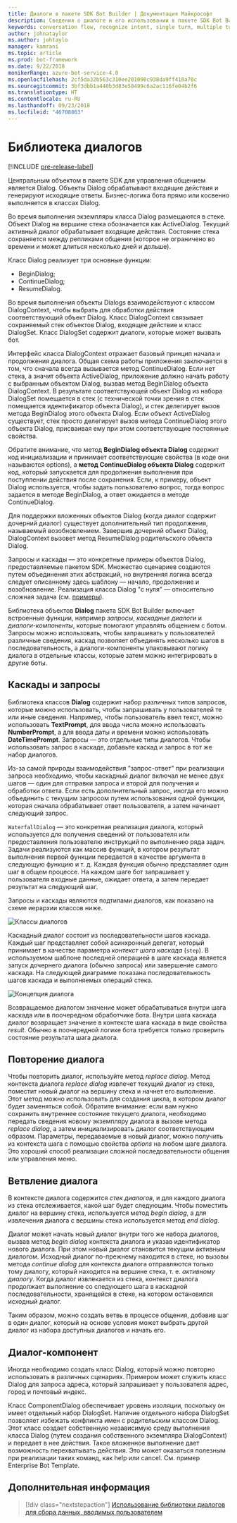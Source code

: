 ```yaml
---
title: Диалоги в пакете SDK Bot Builder | Документация Майкрософт
description: Сведения о диалоге и его использовании в пакете SDK Bot Builder.
keywords: conversation flow, recognize intent, single turn, multiple turn, bot conversation, dialogs, prompts, waterfalls, dialog set
author: johnataylor
ms.author: johtaylo
manager: kamrani
ms.topic: article
ms.prod: bot-framework
ms.date: 9/22/2018
monikerRange: azure-bot-service-4.0
ms.openlocfilehash: 2cf5da32b563c310ee201090c938da9ff410a70c
ms.sourcegitcommit: 3bf3dbb1a440b3d83e58499c6a2ac116fe04b2f6
ms.translationtype: HT
ms.contentlocale: ru-RU
ms.lasthandoff: 09/23/2018
ms.locfileid: "46708863"
---
```

# <a name="dialogs-library"></a>Библиотека диалогов

[!INCLUDE [pre-release-label](../includes/pre-release-label.md)]

Центральным объектом в пакете SDK для управления общением является Dialog. Объекты Dialog обрабатывают входящие действия и генерируют исходящие ответы. Бизнес-логика бота прямо или косвенно выполняется в классах Dialog.

Во время выполнения экземпляры класса Dialog размещаются в стеке. Объект Dialog на вершине стека обозначается как ActiveDialog. Текущий активный диалог обрабатывает входящие действия. Состояние стека сохраняется между репликами общения (которое не ограничено во времени и может длиться несколько дней и дольше). 

Класс Dialog реализует три основные функции:
- BeginDialog;
- ContinueDialog;
- ResumeDialog.

Во время выполнения объекты Dialogs взаимодействуют с классом DialogContext, чтобы выбрать для обработки действия соответствующий объект Dialog. Класс DialogContext связывает сохраняемый стек объектов Dialog, входящее действие и класс DialogSet. Класс DialogSet содержит диалоги, которые может вызвать бот.

Интерфейс класса DialogContext отражает базовый принцип начала и продолжения диалога. Общая схема работы приложения заключается в том, что сначала всегда вызывается метод ContinueDialog. Если нет стека, а значит объекта ActiveDialog, приложение должно начать работу с выбранным объектом Dialog, вызвав метод BeginDialog объекта DialogContext. В результате соответствующей объект Dialog из набора DialogSet помещается в стек (с технической точки зрения в стек помещается идентификатор объекта Dialog), и стек делегирует вызов метода BeginDialog этого объекта Dialog. Если объект ActiveDialog существует, стек просто делегирует вызов метода ContinueDialog этого объекта Dialog, присваивая ему при этом соответствующие постоянные свойства.

Обратите внимание, что метод **BeginDialog объекта Dialog** содержит код инициализации и принимает соответствующие свойства (в коде они называются options), а **метод ContinueDialog объекта Dialog** содержит код, который запускается для продолжения выполнения при поступлении действия после сохранения. Если, к примеру, объект Dialog используется, чтобы задать пользователю вопрос, тогда вопрос задается в методе BeginDialog, а ответ ожидается в методе ContinueDialog.

Для поддержки вложенных объектов Dialog (когда диалог содержит дочерний диалог) существует дополнительный тип продолжения, называемый возобновлением. Завершив дочерний объект Dialog, DialogContext вызовет метод ResumeDialog родительского объекта Dialog.

Запросы и каскады — это конкретные примеры объектов Dialog, предоставляемые пакетом SDK. Множество сценариев создаются путем объединения этих абстракций, но внутренняя логика всегда следует описанному здесь шаблону — начало, продолжение и возобновление. Реализация класса Dialog "с нуля" — относительно сложная задача (см. [примеры](https://github.com/Microsoft/BotBuilder-samples)).

Библиотека объектов **Dialog** пакета SDK Bot Builder включает встроенные функции, например _запросы_, _каскадные диалоги_ и _диалоги-компоненты_, которые помогают управлять общением с ботом. Запросы можно использовать, чтобы запрашивать у пользователей различные сведения, каскад позволяет объединять несколько шагов в последовательность, а диалоги-компоненты упаковывают логику диалога в отдельные классы, которые затем можно интегрировать в другие боты.
## <a name="waterfall-dialogs-and-prompts"></a>Каскады и запросы

Библиотека классов **Dialog** содержит набор различных типов запросов, которые можно использовать, чтобы запрашивать у пользователей те или иные сведения. Например, чтобы пользователь ввел текст, можно использовать **TextPrompt**, для ввода числа можно использовать **NumberPrompt**, а для ввода даты и времени можно использовать **DateTimePrompt**. Запросы — это отдельные типы диалогов. Чтобы использовать запрос в каскаде, добавьте каскад и запрос в тот же набор диалогов. 

Из-за самой природы взаимодействия "запрос-ответ" при реализации запроса необходимо, чтобы каскадный диалог включал не менее двух шагов — один для отправки запроса и второй для получения и обработки ответа.  Если есть дополнительный запрос, иногда его можно объединить с текущим запросом путем использования одной функции, которая сначала обрабатывает ответ пользователя, а затем начинает следующий запрос.

`WaterfallDialog` — это конкретная реализация диалога, который используется для получения сведений от пользователя или предоставления пользователю инструкций по выполнению ряда задач. Задачи реализуются как массив функций, в котором результат выполнения первой функции передается в качестве аргумента в следующую функцию и т. д. Каждая функция обычно представляет один шаг в общем процессе. На каждом шаге бот запрашивает у пользователя входные данные, ожидает ответа, а затем передает результат на следующий шаг. 

Запросы и каскады являются подтипами диалогов, как показано на схеме иерархии классов ниже. 

![Классы диалогов](media/bot-builder-dialog-classes.png)

Каскадный диалог состоит из последовательности шагов каскада. Каждый шаг представляет собой асинхронный делегат, который принимает в качестве параметра _контекст шага каскада_ (`step`). В используемом шаблоне последней операцией в шаге каскада является запуск дочернего диалога (обычно запроса) или завершение самого каскада. На следующей диаграмме показана последовательность шагов каскада и выполняемых операций стека.

![Концепция диалога](media/bot-builder-dialog-concept.png)

Возвращаемое диалогом значение может обрабатываться внутри шага каскада или в поочередном обработчике бота.
Внутри шага каскада диалог возвращает значение в контексте шага каскада в виде свойства _result_.
Обычно в поочередной логике бота требуется только проверить состояние результата шага диалога.

## <a name="repeating-a-dialog"></a>Повторение диалога

Чтобы повторить диалог, используйте метод *replace dialog*. Метод контекста диалога *replace dialog* извлечет текущий диалог из стека, поместит новый диалог на вершину стека и начнет его выполнение. Этот метод можно использовать для создания цикла, в котором диалог будет заменяться собой. Обратите внимание: если вам нужно сохранить внутреннее состояние текущего диалога, необходимо передать сведения новому экземпляру диалога в вызове метода _replace dialog_, а затем инициализировать диалог соответствующим образом. Параметры, передаваемые в новый диалог, можно получить из контекста шага с помощью свойства _options_ на любом шаге диалога. Это хороший способ реализации сложной последовательности общения или управления меню.

## <a name="branch-a-conversation"></a>Ветвление диалога

В контексте диалога содержится _стек диалогов_, и для каждого диалога из стека отслеживается, какой шаг будет следующим. Чтобы поместить диалог на вершину стека, используется метод _begin dialog_, а для извлечения диалога с вершины стека используется метод _end dialog_.

Диалог может начать новый диалог внутри того же набора диалогов, вызвав метод _begin dialog_ контекста диалога и указав идентификатор нового диалога. При этом новый диалог становится текущим активным диалогом. Исходный диалог по-прежнему находится в стеке, но вызовы метода _continue dialog_ для контекста диалога отправляются только тому диалогу, который находится на вершине стека, т. е. _активному диалогу_. Когда диалог извлекается из стека, контекст диалога продолжает выполнение со следующего шага в каскадной последовательности, хранящейся в стеке, на котором остановился исходный диалог.

Таким образом, можно создать ветвь в процессе общения, добавив шаг в один диалог, который на основе условия может выбрать другой диалог из набора доступных диалогов и начать его.

## <a name="component-dialog"></a>Диалог-компонент
Иногда необходимо создать класс Dialog, который можно повторно использовать в различных сценариях. Примером может служить класс Dialog для запроса адреса, который запрашивает у пользователя адрес, город и почтовый индекс. 

Класс ComponentDialog обеспечивает уровень изоляции, поскольку он имеет отдельный набор DialogSet. Наличие отдельного набора DialogSet позволяет избежать конфликта имен с родительским классом Dialog. Этот класс создает собственную независимую среду выполнения класса Dialog (путем создания собственного экземпляра DialogContext) и передает в нее действия. Такое вложенное выполнение дает возможность перехватывать действия. Это может оказаться полезным при реализации таких команд, как help или cancel.  См. пример Enterprise Bot Template. 

## <a name="next-steps"></a>Дополнительная информация

> [!div class="nextstepaction"]
> [Использование библиотеки диалогов для сбора данных, вводимых пользователем](bot-builder-prompts.md)

